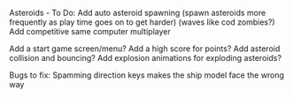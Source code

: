 Asteroids - To Do:
Add auto asteroid spawning (spawn asteroids more frequently as play time goes on to get harder) (waves like cod zombies?)
Add competitive same computer multiplayer

Add a start game screen/menu?
Add a high score for points?
Add asteroid collision and bouncing?
Add explosion animations for exploding asteroids?

Bugs to fix:
Spamming direction keys makes the ship model face the wrong way
